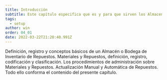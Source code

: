 ```yaml
---
title: Introducción
subtitle: Este capítulo especifica que es y para que sirven los Almacenes, Materiales y Repuestos.
tags:
  - setup
author: win
order: 04_01
date: 2022-03-22T21:20:48.991Z
---
```


Definición,  registro y conceptos básicos de un Almacén o Bodega de Inventario de Repuestos. Materiales y Repuestos, definición, registro, codificación y clasificación. Los procedimientos de administración sobre Materiales y Repuestos. Actualización Manual y Automática de Repuestos. Todo ello conforma el contenido del presente capítulo.   